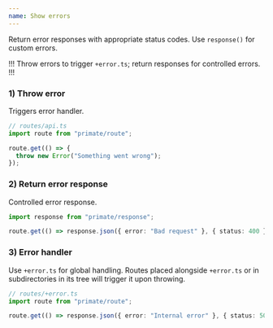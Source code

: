 ```yaml
---
name: Show errors
---
```


Return error responses with appropriate status codes. Use `response()` for
custom errors.

!!!
Throw errors to trigger `+error.ts`; return responses for controlled errors.
!!!

### 1) Throw error

Triggers error handler.

```ts
// routes/api.ts
import route from "primate/route";

route.get(() => {
  throw new Error("Something went wrong");
});
```

### 2) Return error response

Controlled error response.

```ts
import response from "primate/response";

route.get(() => response.json({ error: "Bad request" }, { status: 400 }));
```

### 3) Error handler

Use `+error.ts` for global handling. Routes placed alongside `+error.ts` or in
subdirectories in its tree will trigger it upon throwing.

```ts
// routes/+error.ts
import route from "primate/route";

route.get(() => response.json({ error: "Internal error" }, { status: 500 }));
